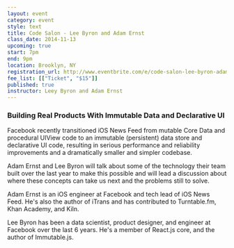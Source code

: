 ```yaml
---
layout: event
category: event
style: text
title: Code Salon - Lee Byron and Adam Ernst
class_date: 2014-11-13
upcoming: true
start: 7pm
end: 9pm
location: Brooklyn, NY
registration_url: http://www.eventbrite.com/e/code-salon-lee-byron-adam-ernst-tickets-14180922521
fee_list: [["Ticket", "$15"]]
published: true
instructor: Leey Byron and Adam Ernst
---
```


### Building Real Products With Immutable Data and Declarative UI

Facebook recently transitioned iOS News Feed from mutable Core Data
and procedural UIView code to an immutable (persistent) data store and
declarative UI code, resulting in serious performance and reliability
improvements and a dramatically smaller and simpler codebase.

Adam Ernst and Lee Byron will talk about some of the technology their
team built over the last year to make this possible and will lead a
discussion about where these concepts can take us next and the
problems still to solve.

Adam Ernst is an iOS engineer at Facebook and tech lead of iOS News
Feed. He's also the author of iTrans and has contributed to
Turntable.fm, Khan Academy, and Kiln.

Lee Byron has been a data scientist, product designer, and engineer at
Facebook over the last 6 years. He's a member of React.js core, and
the author of Immutable.js.